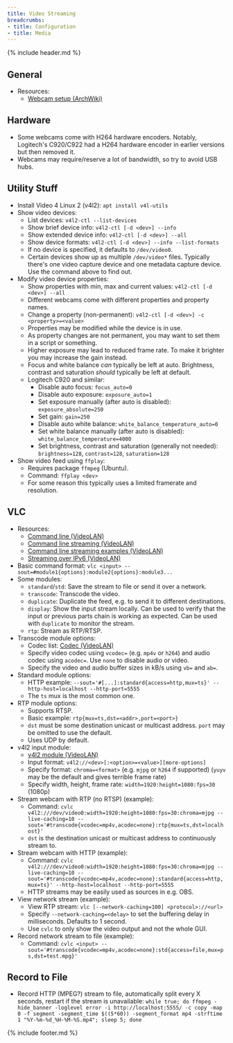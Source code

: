 ```yaml
---
title: Video Streaming
breadcrumbs:
- title: Configuration
- title: Media
---
```

{% include header.md %}

## General

- Resources:
    - [Webcam setup (ArchWiki)](https://wiki.archlinux.org/index.php/Webcam_setup)

## Hardware

- Some webcams come with H264 hardware encoders. Notably, Logitech's C920/C922 had a H264 hardware encoder in earlier versions but then removed it.
- Webcams may require/reserve a lot of bandwidth, so try to avoid USB hubs.

## Utility Stuff

- Install Video 4 Linux 2 (v4l2): `apt install v4l-utils`
- Show video devices:
    - List devices: `v4l2-ctl --list-devices`
    - Show brief device info: `v4l2-ctl [-d <dev>] --info`
    - Show extended device info: `v4l2-ctl [-d <dev>] --all`
    - Show device formats: `v4l2-ctl [-d <dev>] --info --list-formats`
    - If no device is specified, it defaults to `/dev/video0`.
    - Certain devices show up as multiple `/dev/video*` files. Typically there's one video capture device and one metadata capture device. Use the command above to find out.
- Modify video device properties:
    - Show properties with min, max and current values: `v4l2-ctl [-d <dev>] --all`
    - Different webcams come with different properties and property names.
    - Change a property (non-permanent): `v4l2-ctl [-d <dev>] -c <property>=<value>`
    - Properties may be modified while the device is in use.
    - As property changes are not permanent, you may want to set them in a script or something.
    - Higher exposure may lead to reduced frame rate. To make it brighter you may increase the gain instead.
    - Focus and white balance _can_ typically be left at auto. Brightness, contrast and saturation _should_ typically be left at default.
    - Logitech C920 and similar:
        - Disable auto focus: `focus_auto=0`
        - Disable auto exposure: `exposure_auto=1`
        - Set exposure manually (after auto is disabled): `exposure_absolute=250`
        - Set gain: `gain=250`
        - Disable auto white balance: `white_balance_temperature_auto=0`
        - Set white balance manually (after auto is disabled): `white_balance_temperature=4000`
        - Set brightness, contrast and saturation (generally not needed): `brightness=128`, `contrast=128`, `saturation=128`
- Show video feed using `ffplay`:
    - Requires package `ffmpeg` (Ubuntu).
    - Command: `ffplay <dev>`
    - For some reason this typically uses a limited framerate and resolution.

## VLC

- Resources:
    - [Command line (VideoLAN)](https://wiki.videolan.org/Documentation:Command_line/)
    - [Command line streaming (VideoLAN)](https://wiki.videolan.org/Documentation:Streaming_HowTo/Advanced_Streaming_Using_the_Command_Line/)
    - [Command line streaming examples (VideoLAN)](https://wiki.videolan.org/Documentation:Streaming_HowTo/Command_Line_Examples/)
    - [Streaming over IPv6 (VideoLAN)](https://wiki.videolan.org/Documentation:Streaming_HowTo/Streaming_over_IPv6/)
- Basic command format: `vlc <input> --sout=#module1{options}:module2{options}:module3...`
- Some modules:
    - `standard`/`std`: Save the stream to file or send it over a network.
    - `transcode`: Transcode the video.
    - `duplicate`: Duplicate the feed, e.g. to send it to different destinations.
    - `display`: Show the input stream locally. Can be used to verify that the input or previous parts chain is working as expected. Can be used with `duplicate` to monitor the stream.
    - `rtp`: Stream as RTP/RTSP.
- Transcode module options:
    - Codec list: [Codec (VideoLAN)](https://wiki.videolan.org/Codec/)
    - Specify video codec using `vcodec=` (e.g. `mp4v` or `h264`) and audio codec using `acodec=`. Use `none` to disable audio or video.
    - Specify the video and audio buffer sizes in kB/s using `vb=` and `ab=`.
- Standard module options:
    - HTTP example: `--sout='#[...]:standard{access=http,mux=ts}' --http-host=localhost --http-port=5555`
    - The `ts` mux is the most common one.
- RTP module options:
    - Supports RTSP.
    - Basic example: `rtp{mux=ts,dst=<addr>,port=<port>}`
    - `dst` must be some destination unicast or multicast address. `port` may be omitted to use the default.
    - Uses UDP by default.
- v4l2 input module:
    - [v4l2 module (VideoLAN)](https://wiki.videolan.org/Documentation:Modules/v4l2/)
    - Input format: `v4l2://<dev>[:<option>=<value>][more-options]`
    - Specify format: `chroma=<format>` (e.g. `mjpg` or `h264` if supported) (`yuyv` may be the default and gives terrible frame rate)
    - Specify width, height, frame rate: `width=1920:height=1080:fps=30` (1080p)
- Stream webcam with RTP (no RTSP) (example):
    - Command: `cvlc v4l2:///dev/video0:width=1920:height=1080:fps=30:chroma=mjpg --live-caching=10 --sout='#transcode{vcodec=mp4v,acodec=none}:rtp{mux=ts,dst=localhost}'`
    - `dst` is the destination unicast or multicast address to continuously stream to.
- Stream webcam with HTTP (example):
    - Command: `cvlc v4l2:///dev/video0:width=1920:height=1080:fps=30:chroma=mjpg --live-caching=10 --sout='#transcode{vcodec=mp4v,acodec=none}:standard{access=http,mux=ts}' --http-host=localhost --http-port=5555`
    - HTTP streams may be easily used as sources in e.g. OBS.
- View network stream (example):
    - View RTP stream: `vlc [--network-caching=100] <protocol>://<url>`
    - Specify `--network-caching=<delay>` to set the buffering delay in milliseconds. Defaults to 1 second.
    - Use `cvlc` to only show the video output and not the whole GUI.
- Record network stream to file (example):
    - Command: `cvlc <input> --sout='#transcode{vcodec=mp4v,acodec=none}:std{access=file,mux=ps,dst=test.mpg}'`

## Record to File

- Record HTTP (MPEG?) stream to file, automatically split every X seconds, restart if the stream is unavailable: `while true; do ffmpeg -hide_banner -loglevel error -i http://localhost:5555/ -c copy -map 0 -f segment -segment_time $((5*60)) -segment_format mp4 -strftime 1 "%Y-%m-%d_%H-%M-%S.mp4"; sleep 5; done`

{% include footer.md %}
